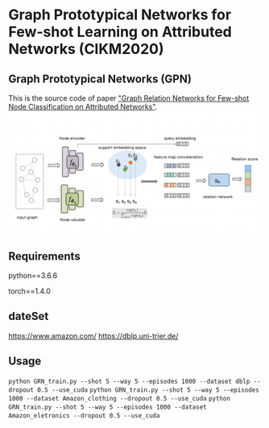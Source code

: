 Graph Prototypical Networks for Few-shot Learning on Attributed Networks (CIKM2020)
============

## Graph Prototypical Networks (GPN)

This is the source code of paper ["Graph Relation Networks for Few-shot Node
Classification on Attributed Networks"](https://arxiv.org/pdf/2006.12739.pdf).
![The proposed framework](GRN.png)

## Requirements
python==3.6.6 

torch==1.4.0


## dateSet
https://www.amazon.com/
https://dblp.uni-trier.de/

## Usage
```python GRN_train.py --shot 5 --way 5 --episodes 1000 --dataset dblp --dropout 0.5 --use_cuda```
```python GRN_train.py --shot 5 --way 5 --episodes 1000 --dataset Amazon_clothing --dropout 0.5 --use_cuda```
```python GRN_train.py --shot 5 --way 5 --episodes 1000 --dataset Amazon_eletronics --dropout 0.5 --use_cuda```







